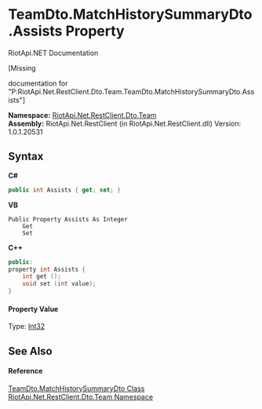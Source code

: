 # TeamDto.MatchHistorySummaryDto.Assists Property 
RiotApi.NET Documentation 

\[Missing <summary> documentation for "P:RiotApi.Net.RestClient.Dto.Team.TeamDto.MatchHistorySummaryDto.Assists"\]

**Namespace:**&nbsp;<a href="744a30f7-23c0-2c94-a458-a0b4d260bb19">RiotApi.Net.RestClient.Dto.Team</a><br />**Assembly:**&nbsp;RiotApi.Net.RestClient (in RiotApi.Net.RestClient.dll) Version: 1.0.1.20531

## Syntax

**C#**<br />
``` C#
public int Assists { get; set; }
```

**VB**<br />
``` VB
Public Property Assists As Integer
	Get
	Set
```

**C++**<br />
``` C++
public:
property int Assists {
	int get ();
	void set (int value);
}
```


#### Property Value
Type: <a href="http://msdn2.microsoft.com/en-us/library/td2s409d" target="_blank">Int32</a>

## See Also


#### Reference
<a href="9941b17b-134f-ba0e-3cd3-b3132e8abb35">TeamDto.MatchHistorySummaryDto Class</a><br /><a href="744a30f7-23c0-2c94-a458-a0b4d260bb19">RiotApi.Net.RestClient.Dto.Team Namespace</a><br />